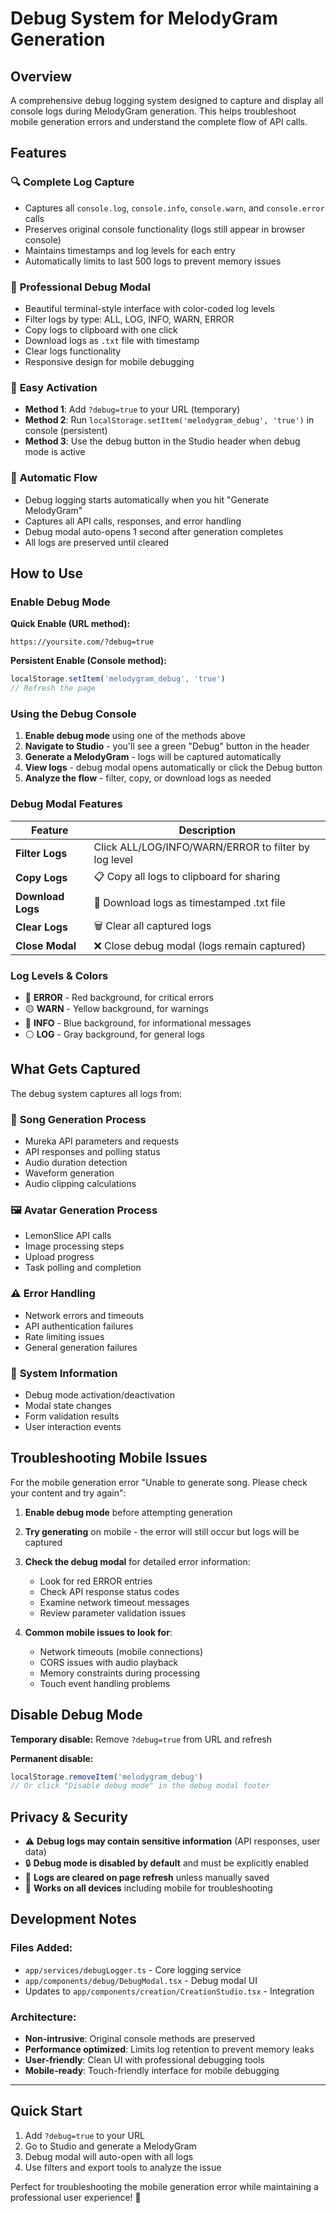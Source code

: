 # Debug System for MelodyGram Generation

## Overview

A comprehensive debug logging system designed to capture and display all console logs during MelodyGram generation. This helps troubleshoot mobile generation errors and understand the complete flow of API calls.

## Features

### 🔍 **Complete Log Capture**
- Captures all `console.log`, `console.info`, `console.warn`, and `console.error` calls
- Preserves original console functionality (logs still appear in browser console)
- Maintains timestamps and log levels for each entry
- Automatically limits to last 500 logs to prevent memory issues

### 🎨 **Professional Debug Modal**
- Beautiful terminal-style interface with color-coded log levels
- Filter logs by type: ALL, LOG, INFO, WARN, ERROR
- Copy logs to clipboard with one click
- Download logs as `.txt` file with timestamp
- Clear logs functionality
- Responsive design for mobile debugging

### 🚀 **Easy Activation**
- **Method 1**: Add `?debug=true` to your URL (temporary)
- **Method 2**: Run `localStorage.setItem('melodygram_debug', 'true')` in console (persistent)
- **Method 3**: Use the debug button in the Studio header when debug mode is active

### 🎯 **Automatic Flow**
- Debug logging starts automatically when you hit "Generate MelodyGram"
- Captures all API calls, responses, and error handling
- Debug modal auto-opens 1 second after generation completes
- All logs are preserved until cleared

## How to Use

### Enable Debug Mode

**Quick Enable (URL method):**
```
https://yoursite.com/?debug=true
```

**Persistent Enable (Console method):**
```javascript
localStorage.setItem('melodygram_debug', 'true')
// Refresh the page
```

### Using the Debug Console

1. **Enable debug mode** using one of the methods above
2. **Navigate to Studio** - you'll see a green "Debug" button in the header
3. **Generate a MelodyGram** - logs will be captured automatically
4. **View logs** - debug modal opens automatically or click the Debug button
5. **Analyze the flow** - filter, copy, or download logs as needed

### Debug Modal Features

| Feature | Description |
|---------|-------------|
| **Filter Logs** | Click ALL/LOG/INFO/WARN/ERROR to filter by log level |
| **Copy Logs** | 📋 Copy all logs to clipboard for sharing |
| **Download Logs** | 💾 Download logs as timestamped .txt file |
| **Clear Logs** | 🗑️ Clear all captured logs |
| **Close Modal** | ❌ Close debug modal (logs remain captured) |

### Log Levels & Colors

- 🔴 **ERROR** - Red background, for critical errors
- 🟡 **WARN** - Yellow background, for warnings  
- 🔵 **INFO** - Blue background, for informational messages
- ⚪ **LOG** - Gray background, for general logs

## What Gets Captured

The debug system captures all logs from:

### 🎵 **Song Generation Process**
- Mureka API parameters and requests
- API responses and polling status
- Audio duration detection
- Waveform generation
- Audio clipping calculations

### 🖼️ **Avatar Generation Process**  
- LemonSlice API calls
- Image processing steps
- Upload progress
- Task polling and completion

### ⚠️ **Error Handling**
- Network errors and timeouts
- API authentication failures
- Rate limiting issues
- General generation failures

### 🔧 **System Information**
- Debug mode activation/deactivation
- Modal state changes
- Form validation results
- User interaction events

## Troubleshooting Mobile Issues

For the mobile generation error "Unable to generate song. Please check your content and try again":

1. **Enable debug mode** before attempting generation
2. **Try generating** on mobile - the error will still occur but logs will be captured
3. **Check the debug modal** for detailed error information:
   - Look for red ERROR entries
   - Check API response status codes
   - Examine network timeout messages
   - Review parameter validation issues

4. **Common mobile issues to look for**:
   - Network timeouts (mobile connections)
   - CORS issues with audio playback
   - Memory constraints during processing
   - Touch event handling problems

## Disable Debug Mode

**Temporary disable:**
Remove `?debug=true` from URL and refresh

**Permanent disable:**
```javascript
localStorage.removeItem('melodygram_debug')
// Or click "Disable debug mode" in the debug modal footer
```

## Privacy & Security

- ⚠️ **Debug logs may contain sensitive information** (API responses, user data)
- 🔒 **Debug mode is disabled by default** and must be explicitly enabled
- 🧹 **Logs are cleared on page refresh** unless manually saved
- 📱 **Works on all devices** including mobile for troubleshooting

## Development Notes

### Files Added:
- `app/services/debugLogger.ts` - Core logging service
- `app/components/debug/DebugModal.tsx` - Debug modal UI
- Updates to `app/components/creation/CreationStudio.tsx` - Integration

### Architecture:
- **Non-intrusive**: Original console methods are preserved
- **Performance optimized**: Limits log retention to prevent memory leaks  
- **User-friendly**: Clean UI with professional debugging tools
- **Mobile-ready**: Touch-friendly interface for mobile debugging

---

## Quick Start

1. Add `?debug=true` to your URL
2. Go to Studio and generate a MelodyGram  
3. Debug modal will auto-open with all logs
4. Use filters and export tools to analyze the issue

Perfect for troubleshooting the mobile generation error while maintaining a professional user experience! 🚀